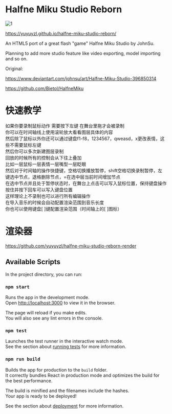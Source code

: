 # Halfne Miku Studio Reborn

![1](https://user-images.githubusercontent.com/14276008/145691466-c11aad20-9ea5-45a6-af14-88a05cb7db4a.gif)

https://yuyuyzl.github.io/halfne-miku-studio-reborn/

An HTML5 port of a great flash "game" Halfne Miku Studio by JohnSu.

Planning to add more studio feature like video exporting, model importing and so on.

Original: 

https://www.deviantart.com/johnsu/art/Halfne-Miku-Studio-396850314

https://github.com/Bietol/HalfneMiku

# 快速教学

如果你要录制鼠标动作 需要按下左键 在舞台里拖才会被录制  
你可以在时间轴线上使用滚轮放大看看图层具体的内容  
然后除了鼠标以外你还可以通过键盘f1-f8，1234567，qweasd，x更改表情，这些不需要鼠标左键  
然后你可以多次新建图层录制  
回放的时候所有的控制会从下往上叠加  
比如一层鼠标一层表情一层嘴型一层眨眼  
然后对于时间轴的操作快捷键，空格切换播放暂停，shift空格切换录制暂停，左键选中节点，退格删除节点，=在选中层当前时间增加节点  
在选中节点并且处于暂停状态时，在舞台上点击可以写入鼠标位置，保持键盘操作按住并按下回车可以写入键盘位置  
这样理论上不录制也可以进行所有编辑操作  
在导入音乐的时候会自动配置渲染范围到音乐长度  
你也可以使用键盘[ ]键配置渲染范围（时间轴上的[ ]图标）  

# 渲染器  

https://github.com/yuyuyzl/halfne-miku-studio-reborn-render  

## Available Scripts

In the project directory, you can run:

### `npm start`

Runs the app in the development mode.\
Open [http://localhost:3000](http://localhost:3000) to view it in the browser.

The page will reload if you make edits.\
You will also see any lint errors in the console.

### `npm test`

Launches the test runner in the interactive watch mode.\
See the section about [running tests](https://facebook.github.io/create-react-app/docs/running-tests) for more information.

### `npm run build`

Builds the app for production to the `build` folder.\
It correctly bundles React in production mode and optimizes the build for the best performance.

The build is minified and the filenames include the hashes.\
Your app is ready to be deployed!

See the section about [deployment](https://facebook.github.io/create-react-app/docs/deployment) for more information.
